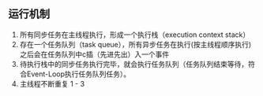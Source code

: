 ## 运行机制

1. 所有同步任务在主线程执行，形成一个执行栈（execution context stack）
2. 存在一个任务队列（task queue），所有异步任务在执行(按主线程顺序执行)之后会在任务队列中c插（先进先出）入一个事件
3. 待执行栈中的同步任务执行完毕，就会执行任务队列（任务队列结束等待，符合Event-Loop执行任务队列任务）。
4. 主线程不断重复 1 - 3

